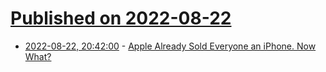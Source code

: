# [Published on 2022-08-22](index.md)

* [2022-08-22, 20:42:00](https://apple.slashdot.org/story/22/08/22/1823214/apple-already-sold-everyone-an-iphone-now-what?utm_source=rss1.0mainlinkanon&utm_medium=feed) - [Apple Already Sold Everyone an iPhone. Now What?](https://apple.slashdot.org/story/22/08/22/1823214/apple-already-sold-everyone-an-iphone-now-what?utm_source=rss1.0mainlinkanon&utm_medium=feed)
